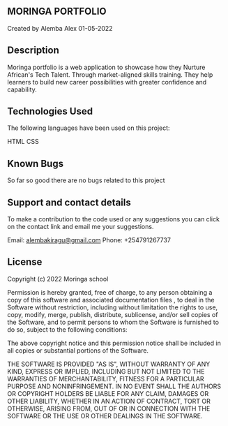 ## MORINGA PORTFOLIO
Created by Alemba Alex 01-05-2022
## Description
Moringa portfolio is a web application to showcase how they Nurture African's Tech Talent. Through market-aligned skills training. They help learners to build new career possibilities with greater confidence and capability.
## Technologies Used
The following languages have been used on this project:

HTML CSS
## Known Bugs
So far so good there are no bugs related to this project

## Support and contact details
To make a contribution to the code used or any suggestions you can click on the contact link and email me your suggestions.

Email: alembakiragu@gmail.com Phone: +254791267737

## License
Copyright (c) 2022 Moringa school

Permission is hereby granted, free of charge, to any person obtaining a copy of this software and associated documentation files , to deal in the Software without restriction, including without limitation the rights to use, copy, modify, merge, publish, distribute, sublicense, and/or sell copies of the Software, and to permit persons to whom the Software is furnished to do so, subject to the following conditions:

The above copyright notice and this permission notice shall be included in all copies or substantial portions of the Software.

THE SOFTWARE IS PROVIDED "AS IS", WITHOUT WARRANTY OF ANY KIND, EXPRESS OR IMPLIED, INCLUDING BUT NOT LIMITED TO THE WARRANTIES OF MERCHANTABILITY, FITNESS FOR A PARTICULAR PURPOSE AND NONINFRINGEMENT. IN NO EVENT SHALL THE AUTHORS OR COPYRIGHT HOLDERS BE LIABLE FOR ANY CLAIM, DAMAGES OR OTHER LIABILITY, WHETHER IN AN ACTION OF CONTRACT, TORT OR OTHERWISE, ARISING FROM, OUT OF OR IN CONNECTION WITH THE SOFTWARE OR THE USE OR OTHER DEALINGS IN THE SOFTWARE.


